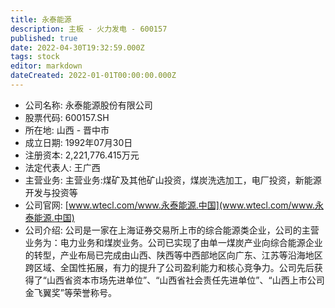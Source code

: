 ```yaml
---
title: 永泰能源
description: 主板 - 火力发电 - 600157
published: true
date: 2022-04-30T19:32:59.000Z
tags: stock
editor: markdown
dateCreated: 2022-01-01T00:00:00.000Z
---
```


- 公司名称: 永泰能源股份有限公司
- 股票代码: 600157.SH
- 所在地: 山西 - 晋中市
- 成立日期: 1992年07月30日
- 注册资本: 2,221,776.415万元
- 法定代表人: 王广西
- 主营业务: 主营业务:煤矿及其他矿山投资，煤炭洗选加工，电厂投资，新能源开发与投资等
- 公司官网: [www.wtecl.com/www.永泰能源.中国](www.wtecl.com/www.永泰能源.中国)
- 公司介绍: 公司是一家在上海证券交易所上市的综合能源类企业，公司的主营业务为：电力业务和煤炭业务。公司已实现了由单一煤炭产业向综合能源企业的转型，产业布局已完成由山西、陕西等中西部地区向广东、江苏等沿海地区跨区域、全国性拓展，有力的提升了公司盈利能力和核心竞争力。公司先后获得了“山西省资本市场先进单位”、“山西省社会责任先进单位”、“山西上市公司金飞翼奖”等荣誉称号。



